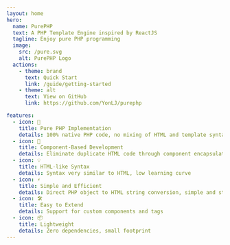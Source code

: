 ```yaml
---
layout: home
hero:
  name: PurePHP
  text: A PHP Template Engine inspired by ReactJS
  tagline: Enjoy pure PHP programming
  image:
    src: /pure.svg
    alt: PurePHP Logo
  actions:
    - theme: brand
      text: Quick Start
      link: /guide/getting-started
    - theme: alt
      text: View on GitHub
      link: https://github.com/YonLJ/purephp

features:
  - icon: 🚀
    title: Pure PHP Implementation
    details: 100% native PHP code, no mixing of HTML and template syntax
  - icon: 🎯
    title: Component-Based Development
    details: Eliminate duplicate HTML code through component encapsulation
  - icon: 💡
    title: HTML-like Syntax
    details: Syntax very similar to HTML, low learning curve
  - icon: ⚡️
    title: Simple and Efficient
    details: Direct PHP object to HTML string conversion, simple and straightforward
  - icon: 🛠
    title: Easy to Extend
    details: Support for custom components and tags
  - icon: 📦
    title: Lightweight
    details: Zero dependencies, small footprint
---
```

